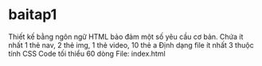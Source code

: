 # baitap1
Thiết kế bằng ngôn ngữ HTML bảo đảm một số yêu cầu cơ bản.
Chứa ít nhất 1 thẻ nav, 2 thẻ img, 1 thẻ video, 10 thẻ a
Định dạng file ít nhất 3 thuộc tính CSS
Code tối thiểu 60 dòng
File: index.html
